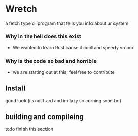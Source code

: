 # Wretch
a fetch type cli program that tells you info about ur system

### Why in the hell does this exist
- We wanted to learn Rust cause it cool and speedy vroom

### Why is the code so bad and horrible
- we are starting out at this, feel free to contribute

## Install
good luck (its not hard and im lazy so coming soon tm)
## building and compileing 
todo finish this section 